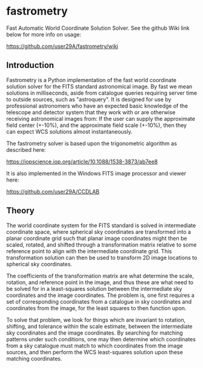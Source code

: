 # fastrometry
Fast Automatic World Coordinate Solution Solver. See the github Wiki link below for more info on usage:

https://github.com/user29A/fastrometry/wiki

## Introduction
Fastrometry is a Python implementation of the fast world coordinate solution solver for the FITS standard astronomical image. By fast we mean solutions in milliseconds, aside from catalogue queries requiring server time to outside sources, such as "astroquery". It is designed for use by professional astronomers who have an expected basic knowledge of the telescope and detector system that they work with or are otherwise receiving astronomical images from: If the user can supply the approximate field center (+-10%), and the approximate field scale (+-10%), then they can expect WCS solutions almost instantaneously.

The fastrometry solver is based upon the trigonometric algorithm as described here:

https://iopscience.iop.org/article/10.1088/1538-3873/ab7ee8

It is also implemented in the Windows FITS image processor and viewer here:

https://github.com/user29A/CCDLAB

## Theory
The world coordinate system for the FITS standard is solved in intermediate coordinate space, where spherical sky coordinates are transformed into a planar coordinate grid such that planar image coordinates might then be scaled, rotated, and shifted through a transformation matrix relative to some reference point to align with the intermediate coordinate grid. This transformation solution can then be used to transform 2D image locations to spherical sky coordinates.

The coefficients of the transformation matrix are what determine the scale, rotation, and reference point in the image, and thus these are what need to be solved for in a least-squares solution between the intermediate sky coordinates and the image coordinates. The problem is, one first requires a set of corresponding coordinates from a catalogue in sky coordinates and coordinates from the image, for the least squares to then function upon.

To solve that problem, we look for things which are invariant to rotation, shifting, and tolerance within the scale estimate, between the intermediate sky coordinates and the image coordinates. By searching for matching patterns under such conditions, one may then determine which coordinates from a sky catalogue must match to which coordinates from the image sources, and then perform the WCS least-squares solution upon these matching coordinates.
